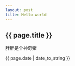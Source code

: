 ```yaml
---
layout: post
title: Hello world
---
```


## {{ page.title }}

胖胖是个神奇猪

{{ page.date | date_to_string }}
